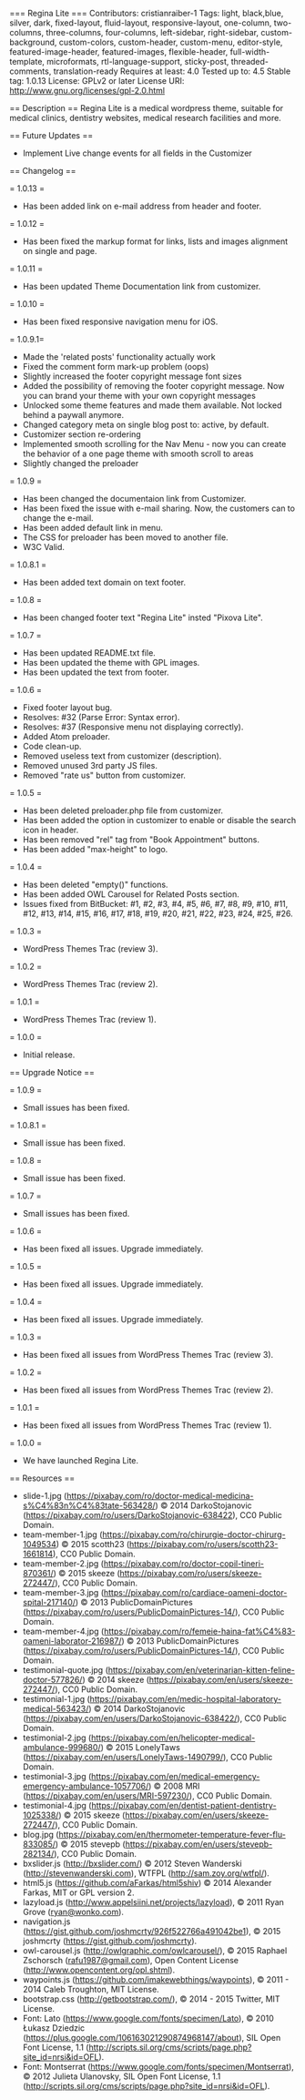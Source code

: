 === Regina Lite ===
Contributors: cristianraiber-1
Tags: light, black,blue, silver, dark, fixed-layout, fluid-layout, responsive-layout, one-column, two-columns, three-columns, four-columns, left-sidebar, right-sidebar, custom-background, custom-colors, custom-header, custom-menu, editor-style, featured-image-header, featured-images, flexible-header, full-width-template, microformats, rtl-language-support, sticky-post, threaded-comments, translation-ready
Requires at least: 4.0
Tested up to: 4.5
Stable tag: 1.0.13
License: GPLv2 or later
License URI: http://www.gnu.org/licenses/gpl-2.0.html

== Description ==
Regina Lite is a medical wordpress theme, suitable for medical clinics, dentistry websites, medical research facilities and more.

== Future Updates ==

* Implement Live change events for all fields in the Customizer

== Changelog ==

= 1.0.13 =
* Has been added link on e-mail address from header and footer.

= 1.0.12 =
* Has been fixed the markup format for links, lists and images alignment on single and page.

= 1.0.11 =
* Has been updated Theme Documentation link from customizer.

= 1.0.10 =
* Has been fixed responsive navigation menu for iOS.

= 1.0.9.1=
* Made the 'related posts' functionality actually work
* Fixed the comment form mark-up problem (oops)
* Slightly increased the footer copyright message font sizes
* Added the possibility of removing the footer copyright message. Now you can brand your theme with your own copyright messages
* Unlocked some theme features and made them available. Not locked behind a paywall anymore.
* Changed category meta on single blog post to: active, by default.
* Customizer section re-ordering
* Implemented smooth scrolling for the Nav Menu - now you can create the behavior of a one page theme with smooth scroll to areas
* Slightly changed the preloader

= 1.0.9 =
* Has been changed the documentaion link from Customizer.
* Has been fixed the issue with e-mail sharing. Now, the customers can to change the e-mail.
* Has been added default link in menu.
* The CSS for preloader has been moved to another file.
* W3C Valid.

= 1.0.8.1 =
* Has been added text domain on text footer.

= 1.0.8 =
* Has been changed footer text "Regina Lite" insted "Pixova Lite".

= 1.0.7 =
* Has been updated README.txt file.
* Has been updated the theme with GPL images.
* Has been updated the text from footer.

= 1.0.6 =
* Fixed footer layout bug.
* Resolves: #32 (Parse Error: Syntax error).
* Resolves: #37 (Responsive menu not displaying correctly).
* Added Atom preloader.
* Code clean-up.
* Removed useless text from customizer (description).
* Removed unused 3rd party JS files.
* Removed "rate us" button from customizer.

= 1.0.5 =
* Has been deleted preloader.php file from customizer.
* Has been added the option in customizer to enable or disable the search icon in header.
* Has been removed "rel" tag from "Book Appointment" buttons.
* Has been added "max-height" to logo.

= 1.0.4 =
* Has been deleted "empty()" functions.
* Has been added OWL Carousel for Related Posts section.
* Issues fixed from BitBucket: #1, #2, #3, #4, #5, #6, #7, #8, #9, #10, #11, #12, #13, #14, #15, #16, #17, #18, #19, #20, #21, #22, #23, #24, #25, #26.

= 1.0.3 =
* WordPress Themes Trac (review 3).

= 1.0.2 =
* WordPress Themes Trac (review 2).

= 1.0.1 =
* WordPress Themes Trac (review 1).

= 1.0.0 =
* Initial release.

== Upgrade Notice ==

= 1.0.9 =
* Small issues has been fixed.

= 1.0.8.1 =
* Small issue has been fixed.

= 1.0.8 =
* Small issue has been fixed.

= 1.0.7 =
* Small issues has been fixed.

= 1.0.6 =
* Has been fixed all issues. Upgrade immediately.

= 1.0.5 =
* Has been fixed all issues. Upgrade immediately.

= 1.0.4 =
* Has been fixed all issues. Upgrade immediately.

= 1.0.3 =
* Has been fixed all issues from WordPress Themes Trac (review 3).

= 1.0.2 =
* Has been fixed all issues from WordPress Themes Trac (review 2).

= 1.0.1 =
* Has been fixed all issues from WordPress Themes Trac (review 1).

= 1.0.0 =
* We have launched Regina Lite.

== Resources ==
* slide-1.jpg (https://pixabay.com/ro/doctor-medical-medicina-s%C4%83n%C4%83tate-563428/) © 2014 DarkoStojanovic (https://pixabay.com/ro/users/DarkoStojanovic-638422), CC0 Public Domain.
* team-member-1.jpg (https://pixabay.com/ro/chirurgie-doctor-chirurg-1049534) © 2015 scotth23 (https://pixabay.com/ro/users/scotth23-1661814), CC0 Public Domain.
* team-member-2.jpg (https://pixabay.com/ro/doctor-copil-tineri-870361/) © 2015 skeeze (https://pixabay.com/ro/users/skeeze-272447/), CC0 Public Domain.
* team-member-3.jpg (https://pixabay.com/ro/cardiace-oameni-doctor-spital-217140/) © 2013 PublicDomainPictures (https://pixabay.com/ro/users/PublicDomainPictures-14/), CC0 Public Domain.
* team-member-4.jpg (https://pixabay.com/ro/femeie-haina-fat%C4%83-oameni-laborator-216987/) © 2013 PublicDomainPictures (https://pixabay.com/ro/users/PublicDomainPictures-14/), CC0 Public Domain.
* testimonial-quote.jpg (https://pixabay.com/en/veterinarian-kitten-feline-doctor-577826/) © 2014 skeeze (https://pixabay.com/en/users/skeeze-272447/), CC0 Public Domain.
* testimonial-1.jpg (https://pixabay.com/en/medic-hospital-laboratory-medical-563423/) © 2014 DarkoStojanovic (https://pixabay.com/en/users/DarkoStojanovic-638422/), CC0 Public Domain.
* testimonial-2.jpg (https://pixabay.com/en/helicopter-medical-ambulance-999680/) © 2015 LonelyTaws (https://pixabay.com/en/users/LonelyTaws-1490799/), CC0 Public Domain.
* testimonial-3.jpg (https://pixabay.com/en/medical-emergency-emergency-ambulance-1057706/) © 2008 MRI (https://pixabay.com/en/users/MRI-597230/), CC0 Public Domain.
* testimonial-4.jpg (https://pixabay.com/en/dentist-patient-dentistry-1025338/) © 2015 skeeze (https://pixabay.com/en/users/skeeze-272447/), CC0 Public Domain.
* blog.jpg (https://pixabay.com/en/thermometer-temperature-fever-flu-833085/) © 2015 stevepb (https://pixabay.com/en/users/stevepb-282134/), CC0 Public Domain.
* bxslider.js (http://bxslider.com/) © 2012 Steven Wanderski (http://stevenwanderski.com), WTFPL (http://sam.zoy.org/wtfpl/).
* html5.js (https://github.com/aFarkas/html5shiv) © 2014 Alexander Farkas, MIT or GPL version 2.
* lazyload.js (http://www.appelsiini.net/projects/lazyload), © 2011 Ryan Grove (ryan@wonko.com).
* navigation.js (https://gist.github.com/joshmcrty/926f522766a491042be1), © 2015 joshmcrty (https://gist.github.com/joshmcrty).
* owl-carousel.js (http://owlgraphic.com/owlcarousel/), © 2015 Raphael Zschorsch (rafu1987@gmail.com), Open Content License (http://www.opencontent.org/opl.shtml).
* waypoints.js (https://github.com/imakewebthings/waypoints), © 2011 - 2014 Caleb Troughton, MIT License.
* bootstrap.css (http://getbootstrap.com/), © 2014 - 2015 Twitter, MIT License.
* Font: Lato (https://www.google.com/fonts/specimen/Lato), © 2010 Łukasz Dziedzic (https://plus.google.com/106163021290874968147/about), SIL Open Font License, 1.1 (http://scripts.sil.org/cms/scripts/page.php?site_id=nrsi&id=OFL).
* Font: Montserrat (https://www.google.com/fonts/specimen/Montserrat), © 2012 Julieta Ulanovsky, SIL Open Font License, 1.1 (http://scripts.sil.org/cms/scripts/page.php?site_id=nrsi&id=OFL).
